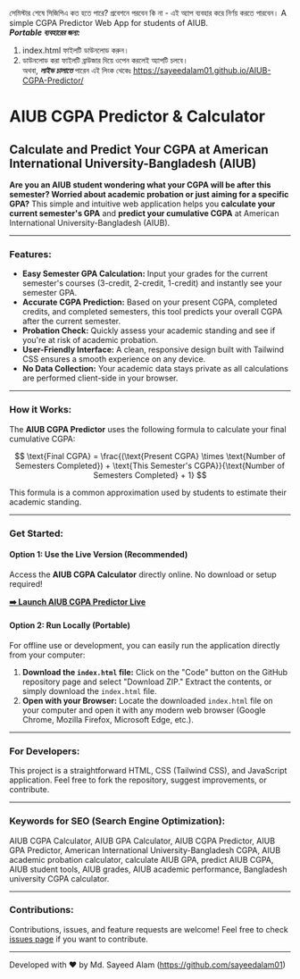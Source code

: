 সেমিস্টার শেষে সিজিপিএ কত হতে পারে? প্রবেশনে পরবেন কি না - এই অ্যাপ ব্যবহার করে নির্ণয় করতে পারবেন।
A simple CGPA Predictor Web App for students of AIUB.  
***Portable ব্যবহারের জন্য:***  
1. index.html ফাইলটি ডাউনলোড করুন।  
2. ডাউনলোড করা ফাইলটি ব্রাউজার দিয়ে ওপেন করলেই অ্যাপটি চলবে।   
অথবা, ***লাইভ চালাতে*** পারেন এই লিংক থেকেঃ https://sayeedalam01.github.io/AIUB-CGPA-Predictor/ </br>

# AIUB CGPA Predictor & Calculator

## Calculate and Predict Your CGPA at American International University-Bangladesh (AIUB)

**Are you an AIUB student wondering what your CGPA will be after this semester? Worried about academic probation or just aiming for a specific GPA?** This simple and intuitive web application helps you **calculate your current semester's GPA** and **predict your cumulative CGPA** at American International University-Bangladesh (AIUB).

---

### Features:

* **Easy Semester GPA Calculation:** Input your grades for the current semester's courses (3-credit, 2-credit, 1-credit) and instantly see your semester GPA.
* **Accurate CGPA Prediction:** Based on your present CGPA, completed credits, and completed semesters, this tool predicts your overall CGPA after the current semester.
* **Probation Check:** Quickly assess your academic standing and see if you're at risk of academic probation.
* **User-Friendly Interface:** A clean, responsive design built with Tailwind CSS ensures a smooth experience on any device.
* **No Data Collection:** Your academic data stays private as all calculations are performed client-side in your browser.

---

### How it Works:

The **AIUB CGPA Predictor** uses the following formula to calculate your final cumulative CGPA:

$$ \text{Final CGPA} = \frac{(\text{Present CGPA} \times \text{Number of Semesters Completed}) + \text{This Semester's CGPA}}{\text{Number of Semesters Completed} + 1} $$

This formula is a common approximation used by students to estimate their academic standing.

---

### Get Started:

#### **Option 1: Use the Live Version (Recommended)**

Access the **AIUB CGPA Calculator** directly online. No download or setup required!

**[➡️ Launch AIUB CGPA Predictor Live](https://sayeedalam01.github.io/AIUB-CGPA-Predictor/)**

#### **Option 2: Run Locally (Portable)**

For offline use or development, you can easily run the application directly from your computer:

1.  **Download the `index.html` file:** Click on the "Code" button on the GitHub repository page and select "Download ZIP." Extract the contents, or simply download the `index.html` file.
2.  **Open with your Browser:** Locate the downloaded `index.html` file on your computer and open it with any modern web browser (Google Chrome, Mozilla Firefox, Microsoft Edge, etc.).

---

### For Developers:

This project is a straightforward HTML, CSS (Tailwind CSS), and JavaScript application. Feel free to fork the repository, suggest improvements, or contribute.

---

### Keywords for SEO (Search Engine Optimization):

AIUB CGPA Calculator, AIUB GPA Calculator, AIUB CGPA Predictor, AIUB GPA Predictor, American International University-Bangladesh CGPA, AIUB academic probation calculator, calculate AIUB GPA, predict AIUB CGPA, AIUB student tools, AIUB grades, AIUB academic performance, Bangladesh university CGPA calculator.

---

### Contributions:

Contributions, issues, and feature requests are welcome! Feel free to check [issues page](https://github.com/sayeedalam01/AIUB-CGPA-Predictor/issues) if you want to contribute.

---

Developed with ❤️ by Md. Sayeed Alam (https://github.com/sayeedalam01)


